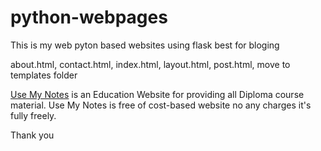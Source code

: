 # python-webpages
This is my web pyton based websites using flask 
best for bloging

about.html, contact.html, index.html, layout.html, post.html, move to templates folder


<a href="https://usemynotes.com/" rel="dofollow">Use My Notes</a> is an Education Website for providing all Diploma course material. Use My Notes is free of cost-based website no any charges it's fully freely.

Thank you
